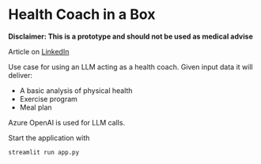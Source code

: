
Health Coach in a Box
==========================

**Disclaimer: This is a prototype and should not be used as medical advise**

Article on [LinkedIn](https://www.linkedin.com/posts/pdahlen_azure-llama2-falcon-activity-7094186280019738624-pSgE)

Use case for using an LLM acting as a health coach.
Given input data it will deliver:
- A basic analysis of physical health
- Exercise program
- Meal plan

Azure OpenAI is used for LLM calls.

Start the application with

    streamlit run app.py
